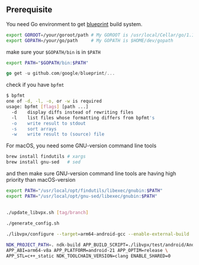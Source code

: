 ## Prerequisite
You need Go environment to get [blueprint](https://github.com/google/blueprint) build system.

```bash
export GOROOT=/your/goroot/path # My GOROOT is /usr/local/Cellar/go/1.15/libexec
export GOPATH=/your/go/path     # My GOPATH is $HOME/dev/gopath
```


make sure your `$GOPATH/bin` is in `$PATH`
```bash
export PATH="$GOPATH/bin:$PATH"
```

```go
go get -u github.com/google/blueprint/...
```

check if you have `bpfmt`
```bash
$ bpfmt
one of -d, -l, -o, or -w is required
usage: bpfmt [flags] [path ...]
  -d	display diffs instead of rewriting files
  -l	list files whose formatting differs from bpfmt's
  -o	write result to stdout
  -s	sort arrays
  -w	write result to (source) file
```


For macOS, you need some GNU-version command line tools

```bash
brew install findutils # xargs
brew install gnu-sed   # sed
```

and then make sure GNU-version command line tools are having high priority than macOS-version

```bash
export PATH="/usr/local/opt/findutils/libexec/gnubin:$PATH"
export PATH="/usr/local/opt/gnu-sed/libexec/gnubin:$PATH"
```

## 
```bash
./update_libvpx.sh [tag/branch]
```

```bash
./generate_config.sh
```

```bash
./libvpx/configure --target=arm64-android-gcc --enable-external-build
```

```bash
NDK_PROJECT_PATH=. ndk-build APP_BUILD_SCRIPT=./libvpx/test/android/Android.mk \
APP_ABI=arm64-v8a APP_PLATFORM=android-21 APP_OPTIM=release \
APP_STL=c++_static NDK_TOOLCHAIN_VERSION=clang ENABLE_SHARED=0
```